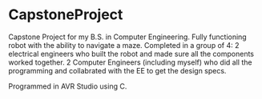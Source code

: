 # CapstoneProject

Capstone Project for my B.S. in Computer Engineering. Fully functioning robot with the ability to navigate a maze. 
Completed in a group of 4: 
  2 electrical engineers who built the robot and made sure all the components worked together. 
  2 Computer Engineers (including myself) who did all the programming and collabrated with the EE to get the design specs.

Programmed in AVR Studio using C.
